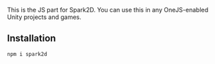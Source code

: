 This is the JS part for Spark2D. You can use this in any OneJS-enabled Unity projects and games.

## Installation

```bash
npm i spark2d
```
